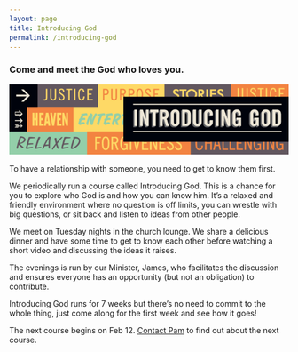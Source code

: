 ```yaml
---
layout: page
title: Introducing God
permalink: /introducing-god
---
```



### Come and meet the God who loves you.

![logo](/media/introducing-god.png)

To have a relationship with someone, you need to get to know them first.

We periodically run a course called Introducing God. This is a chance 
for you to explore who God is and how you can know him. It’s a relaxed and 
friendly environment where no question is off limits, you can wrestle with 
big questions, or sit back and listen to ideas from other people. 

We meet on Tuesday nights in the church lounge. We share a delicious dinner 
and have some time to get to know each other before watching a short video 
and discussing the ideas it raises.

The evenings is run by our Minister, James, who facilitates the discussion 
and ensures everyone has an opportunity (but not an obligation) to contribute.

Introducing God runs for 7 weeks but there’s no need to commit to the whole 
thing, just come along for the first week and see how it goes!

The next course begins on Feb 12. [Contact Pam](mailto:pam@trinitysc.nz) to find out about the next course.
